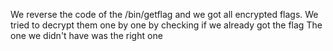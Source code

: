 We reverse the code of the /bin/getflag and we got all encrypted flags.
We tried to decrypt them one by one by checking if we already got the flag
The one we didn't have was the right one

